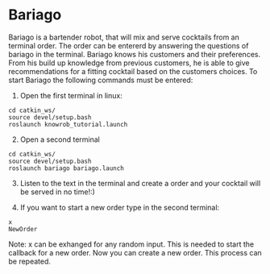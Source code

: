 # Bariago

Bariago is a bartender robot, that will mix and serve cocktails from an terminal order. The order can be entererd by answering the questions of bariago in the terminal. Bariago knows his customers and their preferences. From his build up knowledge from previous customers, he is able to give recommendations for a fitting cocktail based on the customers choices. To start 
Bariago the following commands must be entered:

1. Open the first terminal in linux:
```
cd catkin_ws/
source devel/setup.bash
roslaunch knowrob_tutorial.launch
```

2. Open a second terminal
```
cd catkin_ws/
source devel/setup.bash
roslaunch bariago bariago.launch
```

3. Listen to the text in the terminal and create a order and your cocktail will be served in no time!:)

4. If you want to start a new order type in the second terminal:
```
x
NewOrder
```
Note: x can be exhanged for any random input. This is needed to start the callback for a new order.
Now you can create a new order. This process can be repeated.